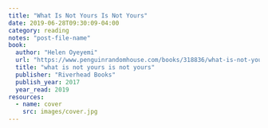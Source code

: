 ```yaml
---
title: "What Is Not Yours Is Not Yours"
date: 2019-06-28T09:30:09-04:00
category: reading
notes: "post-file-name"
book:
  author: "Helen Oyeyemi"
  url: "https://www.penguinrandomhouse.com/books/318836/what-is-not-yours-is-not-yours-by-helen-oyeyemi/9781594634642/"
  title: "what is not yours is not yours"
  publisher: "Riverhead Books"
  publish_year: 2017
  year_read: 2019
resources:
  - name: cover
    src: images/cover.jpg
---
```


